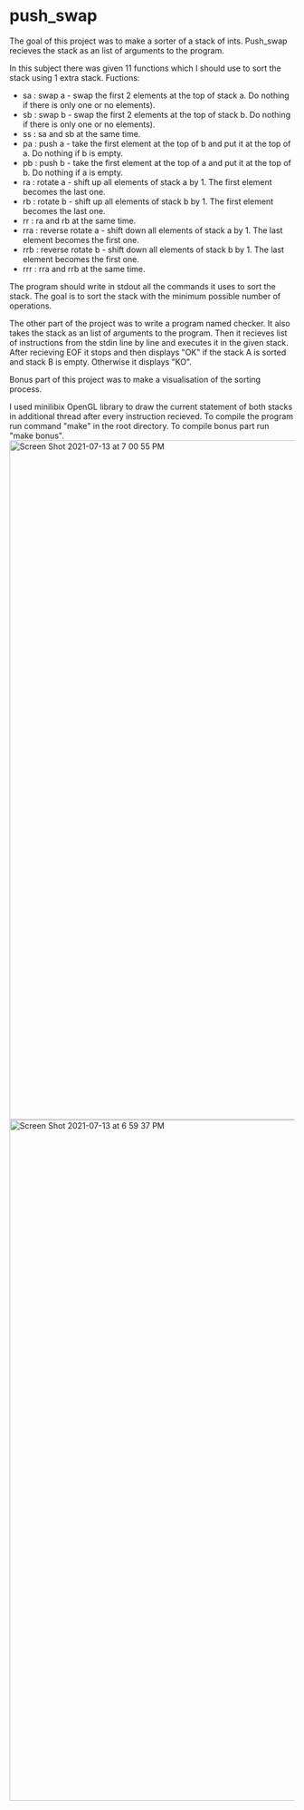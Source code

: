 # push_swap
The goal of this project was to make a sorter of a stack of ints.
Push_swap recieves the stack as an list of arguments to the program.

In this subject there was given 11 functions which I should use to sort the stack using 1 extra stack.
Fuctions:
- sa : swap a - swap the first 2 elements at the top of stack a. Do nothing if there is only one or no elements).
- sb : swap b - swap the first 2 elements at the top of stack b. Do nothing if there is only one or no elements).
- ss : sa and sb at the same time.
- pa : push a - take the first element at the top of b and put it at the top of a. Do nothing if b is empty.
- pb : push b - take the first element at the top of a and put it at the top of b. Do nothing if a is empty.
- ra : rotate a - shift up all elements of stack a by 1. The first element becomes the last one.
- rb : rotate b - shift up all elements of stack b by 1. The first element becomes the last one.
- rr : ra and rb at the same time.
- rra : reverse rotate a - shift down all elements of stack a by 1. The last element becomes the first one.
- rrb : reverse rotate b - shift down all elements of stack b by 1. The last element becomes the first one.
- rrr : rra and rrb at the same time.

The program should write in stdout all the commands it uses to sort the stack.
The goal is to sort the stack with the minimum possible number of operations.

The other part of the project was to write a program named checker.
It also takes the stack as an list of arguments to the program.
Then it recieves list of instructions from the stdin line by line and executes it in the given stack.
After recieving EOF it stops and then displays "OK" if the stack A is sorted and stack B is empty.
Otherwise it displays "KO".

Bonus part of this project was to make a visualisation of the sorting process.

I used minilibix OpenGL library to draw the current statement of both stacks in additional thread after every instruction recieved.
To compile the program run command "make" in the root directory. To compile bonus part run "make bonus".
<img width="1198" alt="Screen Shot 2021-07-13 at 7 00 55 PM" src="https://user-images.githubusercontent.com/74947297/125485732-6a2be518-b915-475a-898d-1e3c36af79c6.png">
<img width="1201" alt="Screen Shot 2021-07-13 at 6 59 37 PM" src="https://user-images.githubusercontent.com/74947297/125485589-9615ecf2-dfd4-4e59-8ad0-96794b1d68d9.png">



